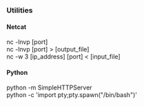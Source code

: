 ### Utilities

#### Netcat
nc -lnvp [port]  
nc -lnvp [port] > [output_file]  
	nc -w 3 [ip_address] [port] < [input_file]  

#### Python
python -m SimpleHTTPServer  
python -c 'import pty;pty.spawn("/bin/bash")'

